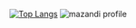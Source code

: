 [![Top Langs](https://github-readme-stats.vercel.app/api/top-langs/?username=KTH8962)](https://github.com/KTH8962/github-readme-stats)
![mazandi profile](http://mazandi.herokuapp.com/api?handle=KTH8962&theme=warm)
